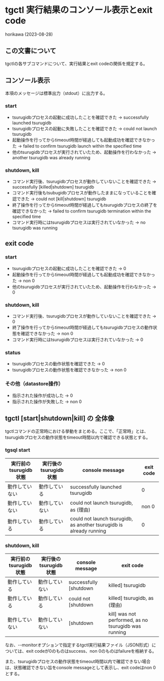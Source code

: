 # tgctl 実行結果のコンソール表示とexit code

horikawa (2023-08-28)

## この文書について

tgctlの各サブコマンドについて、実行結果とexit codeの関係を規定する。

## コンソール表示
本項のメッセージは標準出力（stdout）に出力する。

### start
* tsurugidbプロセスの起動に成功したことを確認できた -> successfully launched tsurugidb
* tsurugidbプロセスの起動に失敗したことを確認できた -> could not launch tsurugidb
* 起動操作を行ってからtimeout時間が経過しても起動成功を確認できなかった -> failed to confirm tsurugidb launch within the specified time
* 他のtsurugidbプロセスが実行されていたため、起動操作を行わなかった -> another tsurugidb was already running
  
### shutdown, kill 
* コマンド実行後、tsurugidbプロセスが動作していないことを確認できた -> successfully [killed|shutdown] tsurugidb
* コマンド実行後もtsubugidbプロセスが動作したままになっていることを確認できた -> could not [kill|shutdown] tsurugidb
* 終了操作を行ってからtimeout時間が経過してもtsurugidbプロセスの終了を確認できなかった -> failed to confirm tsurugidb termination within the specified time
* コマンド実行時にはtsurugidbプロセスは実行されていなかった -> no tsurugidb was running
 
## exit code
### start
* tsurugidbプロセスの起動に成功したことを確認できた -> 0
* 起動操作を行ってからtimeout時間が経過しても起動成功を確認できなかった -> non 0
* 他のtsurugidbプロセスが実行されていたため、起動操作を行わなかった -> 0
  
### shutdown, kill 
* コマンド実行後、tsurugidbプロセスが動作していないことを確認できた -> 0
* 終了操作を行ってからtimeout時間が経過してもtsurugidbプロセスの動作状態を確認できなかった -> non 0
* コマンド実行時にはtsurugidbプロセスは実行されていなかった -> 0

### status
* tsurugidbプロセスの動作状態を確認できた -> 0
* tsurugidbプロセスの動作状態を確認できなかった -> non 0

### その他（datastore操作）
* 指示された操作が成功した -> 0
* 指示された操作が失敗した -> non 0


## tgctl [start|shutdown|kill] の 全体像
tgctlコマンドの正常時における挙動をまとめる。ここで、「正常時」とは、tsurugidbプロセスの動作状態をtimeout時間以内で確認できる状態とする。

### tgsql start
| 実行前の<br>tsurugidb状態 | 実行後の<br>tsurugidb状態 | console message | exit code |
| ---- | ---- | ---- | ---- |
| 動作していない | 動作している | successfully launched tsurugidb | 0 |
| 動作していない | 動作していない | could not launch tsurugidb, as (理由) | non 0 |
| 動作している | 動作している | could not launch tsurugidb, as another tsurugidb is already running | 0 |

### shutdown, kill
| 実行前の<br>tsurugidb状態 | 実行後の<br>tsurugidb状態 | console message | exit code |
| ---- | ---- | ---- | ---- |
| 動作している | 動作していない | successfully [shutdown|killed] tsurugidb | 0 |
| 動作している | 動作している | could not [shutdown|killed] tsurugidb, as (理由) | non 0 |
| 動作していない | 動作していない | [shutdown|kill] was not performed, as no tsurugidb was running | 0 |

なお、--monitorオプションで指定するtgctl実行結果ファイル（JSON形式）については、exit codeが0のものはsuccess、non 0のものはfailureを格納する。

また、tsurugidbプロセスの動作状態をtimeout時間以内で確認できない場合は、状態確認できない旨をconsole messageとして表示し、exit codeはnon 0とする。